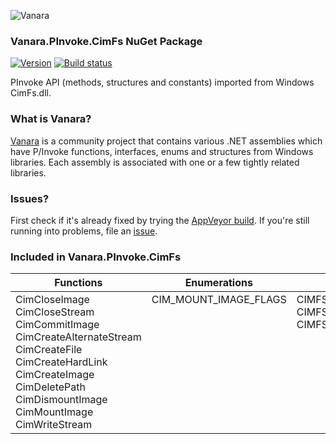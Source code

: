 ﻿![Vanara](https://github.com/dahall/Vanara/raw/master/docs/icons/VanaraHeading.png)
### Vanara.PInvoke.CimFs NuGet Package
[![Version](https://img.shields.io/nuget/v/Vanara.PInvoke.CimFs?label=NuGet&style=flat-square)](https://github.com/dahall/Vanara/releases)
[![Build status](https://img.shields.io/appveyor/build/dahall/vanara?label=AppVeyor%20build&style=flat-square)](https://ci.appveyor.com/project/dahall/vanara)

PInvoke API (methods, structures and constants) imported from Windows CimFs.dll.

### What is Vanara?

[Vanara](https://github.com/dahall/Vanara) is a community project that contains various .NET assemblies which have P/Invoke functions, interfaces, enums and structures from Windows libraries. Each assembly is associated with one or a few tightly related libraries.

### Issues?

First check if it's already fixed by trying the [AppVeyor build](https://ci.appveyor.com/nuget/vanara-prerelease).
If you're still running into problems, file an [issue](https://github.com/dahall/Vanara/issues).

### Included in Vanara.PInvoke.CimFs

Functions | Enumerations | Structures
--- | --- | ---
CimCloseImage<br>CimCloseStream<br>CimCommitImage<br>CimCreateAlternateStream<br>CimCreateFile<br>CimCreateHardLink<br>CimCreateImage<br>CimDeletePath<br>CimDismountImage<br>CimMountImage<br>CimWriteStream<br> | CIM_MOUNT_IMAGE_FLAGS<br><br><br><br><br><br><br><br><br><br><br> | CIMFS_FILE_METADATA<br>CIMFS_IMAGE_HANDLE<br>CIMFS_STREAM_HANDLE<br><br><br><br><br><br><br><br><br>
